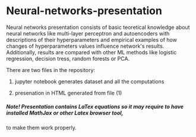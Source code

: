 # Neural-networks-presentation

Neural networks presentation consists of basic teoretical knowledge about neural networks like multi-layer perceptron
and autoencoders with descriptions of their hyperparameters and empirical examples of how changes of hyperparameters values
influence network's results. Additionally, results are compared with other ML methods like logistic regression, decision tress, 
random forests or PCA.

There are two files in the repository:

1) jupyter notebook generates dataset and all the computations

2) presenation in HTML generated from file (1)

##### Note! Presentation contains LaTex equations so it may require to have installed MathJax or other Latex browser tool, 
to make them work properly.
